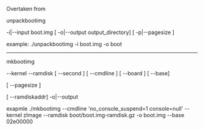 Overtaken from

unpackbootimg

-i|--input boot.img
[ -o|--output output_directory]
[ -p|--pagesize ]

example:
    ./unpackbootimg -i boot.img  -o boot

---------------------------------------------------------------
mkbootimg

--kernel
--ramdisk
[ --second ]
[ --cmdline ]
[ --board ]
[ --base]

[ --pagesize ]

[ --ramdiskaddr]
-o|--output

exapmle
   ./mkbootimg --cmdline 'no_console_suspend=1 console=null' --kernel zImage --ramdisk boot/boot.img-ramdisk.gz -o boot.img --base 02e00000

